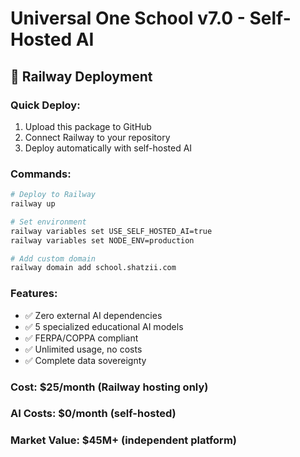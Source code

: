 # Universal One School v7.0 - Self-Hosted AI

## 🚀 Railway Deployment

### Quick Deploy:
1. Upload this package to GitHub
2. Connect Railway to your repository
3. Deploy automatically with self-hosted AI

### Commands:
```bash
# Deploy to Railway
railway up

# Set environment
railway variables set USE_SELF_HOSTED_AI=true
railway variables set NODE_ENV=production

# Add custom domain
railway domain add school.shatzii.com
```

### Features:
- ✅ Zero external AI dependencies
- ✅ 5 specialized educational AI models
- ✅ FERPA/COPPA compliant
- ✅ Unlimited usage, no costs
- ✅ Complete data sovereignty

### Cost: $25/month (Railway hosting only)
### AI Costs: $0/month (self-hosted)
### Market Value: $45M+ (independent platform)
